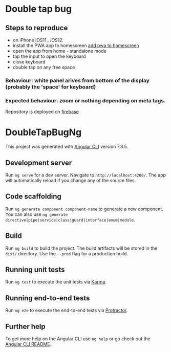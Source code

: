# Double tap bug 

## Steps to reproduce  
 - on iPhone iOS11.*, iOS12.*  
 - install the PWA app to homescreen [add pwa to homescreen](https://superpwa.com/doc/test-pwa-ios-devices/)  
 - open the app from home - standalone mode  
 - tap the input to open the keyboard  
 - close keyboard  
 - double tap on any free space  

### Behaviour: white panel arives from bottom of the display (probably the 'space' for keyboard)  
### Expected behaviour: zoom or nothing depending on meta tags.  

Repository is deployed on [firebase](https://pwa-double-tap-bug-ng.firebaseapp.com)

# DoubleTapBugNg

This project was generated with [Angular CLI](https://github.com/angular/angular-cli) version 7.3.5.

## Development server

Run `ng serve` for a dev server. Navigate to `http://localhost:4200/`. The app will automatically reload if you change any of the source files.

## Code scaffolding

Run `ng generate component component-name` to generate a new component. You can also use `ng generate directive|pipe|service|class|guard|interface|enum|module`.

## Build

Run `ng build` to build the project. The build artifacts will be stored in the `dist/` directory. Use the `--prod` flag for a production build.

## Running unit tests

Run `ng test` to execute the unit tests via [Karma](https://karma-runner.github.io).

## Running end-to-end tests

Run `ng e2e` to execute the end-to-end tests via [Protractor](http://www.protractortest.org/).

## Further help

To get more help on the Angular CLI use `ng help` or go check out the [Angular CLI README](https://github.com/angular/angular-cli/blob/master/README.md).
